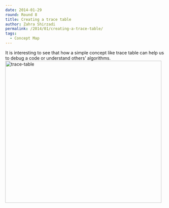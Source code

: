 ```yaml
---
date: 2014-01-29
round: Round 8
title: Creating a trace table
author: Zahra Shirzadi
permalink: /2014/01/creating-a-trace-table/
tags:
  - Concept Map
---
```

It is interesting to see that how a simple concept like trace table can help us to debug a code or understand others’ algorithms.[<img class="alignnone size-full wp-image-5721" alt="trace-table" src="http://files.software-carpentry.org/training-course/2014/01/trace-table.png" width="492" height="448" />][1]

 [1]: http://files.software-carpentry.org/training-course/2014/01/trace-table.png
